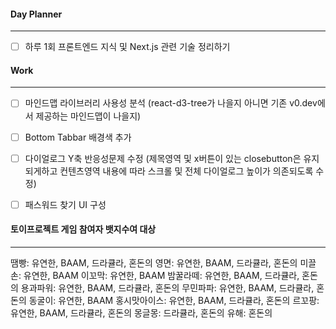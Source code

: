 
#### Day Planner
---
- [ ] 하루 1회 프론트엔드 지식 및 Next.js 관련 기술 정리하기


#### Work
---
- [ ] 마인드맵 라이브러리 사용성 분석 (react-d3-tree가 나을지 아니면 기존 v0.dev에서 제공하는 마인드맵이 나을지)
- [ ] Bottom Tabbar 배경색 추가
- [ ] 다이얼로그 Y축 반응성문제 수정 (제목영역 및 x버튼이 있는 closebutton은 유지되게하고 컨텐츠영역 내용에 따라 스크롤 및 전체 다이얼로그 높이가 의존되도록 수정)
- [ ] 패스워드 찾기 UI 구성


#### 토이프로젝트 게임 참여자 뱃지수여 대상
---
땜빵: 유연한, BAAM, 드라큘라, 혼돈의
영면: 유연한, BAAM, 드라큘라, 혼돈의
미끌손: 유연한, BAAM
이꼬막: 유연한, BAAM
밤꿀라떼: 유연한, BAAM, 드라큘라, 혼돈의
용과파워: 유연한, BAAM, 드라큘라, 혼돈의
무민파파: 유연한, BAAM, 드라큘라, 혼돈의
동굴이: 유연한, BAAM
홍시맛아이스: 유연한, BAAM, 드라큘라, 혼돈의
르꼬팡: 유연한, BAAM, 드라큘라, 혼돈의
몽글몽: 드라큘라, 혼돈의
유해: 혼돈의